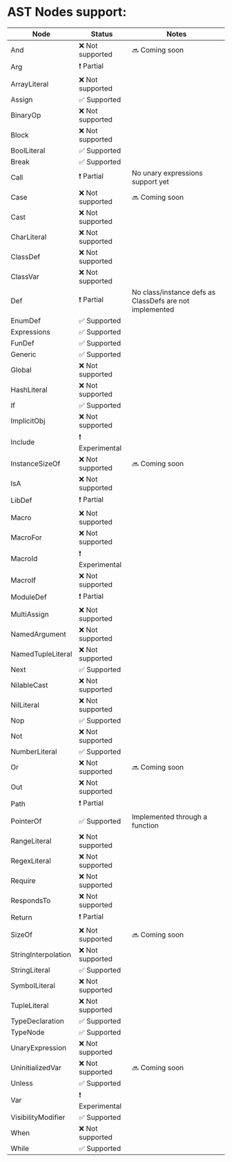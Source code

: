 AST Nodes support:
==

Node          | Status        | Notes
--------------|---------------|-------------- 
And           | :x: Not supported | :soon: Coming soon
Arg           | :heavy_exclamation_mark: Partial | 
ArrayLiteral  | :x: Not supported |
Assign        | :white_check_mark: Supported |
BinaryOp      | :x: Not supported |
Block         | :x: Not supported |
BoolLiteral   | :white_check_mark: Supported |
Break         | :white_check_mark: Supported |
Call          | :heavy_exclamation_mark: Partial | No unary expressions support yet
Case          | :x: Not supported | :soon: Coming soon
Cast          | :x: Not supported |
CharLiteral   | :x: Not supported |
ClassDef      | :x: Not supported |
ClassVar      | :x: Not supported |
Def           | :heavy_exclamation_mark: Partial | No class/instance defs as ClassDefs are not implemented
EnumDef       | :white_check_mark: Supported |
Expressions   | :white_check_mark: Supported |
FunDef        | :white_check_mark: Supported |
Generic       | :white_check_mark: Supported |
Global        | :x: Not supported | 
HashLiteral   | :x: Not supported |
If            | :white_check_mark: Supported |
ImplicitObj   | :x: Not supported |
Include       | :heavy_exclamation_mark: Experimental |
InstanceSizeOf| :x: Not supported | :soon: Coming soon
IsA           | :x: Not supported |
LibDef        | :heavy_exclamation_mark: Partial | 
Macro         | :x: Not supported |
MacroFor      | :x: Not supported |
MacroId       | :heavy_exclamation_mark: Experimental |
MacroIf       | :x: Not supported |
ModuleDef     | :heavy_exclamation_mark: Partial | 
MultiAssign   | :x: Not supported |
NamedArgument | :x: Not supported |
NamedTupleLiteral | :x: Not supported |
Next          | :white_check_mark: Supported |
NilableCast   | :x: Not supported | 
NilLiteral    | :x: Not supported |
Nop           | :white_check_mark: Supported |
Not           | :x: Not supported |
NumberLiteral | :white_check_mark: Supported |
Or            | :x: Not supported | :soon: Coming soon
Out           | :x: Not supported |
Path          | :heavy_exclamation_mark: Partial |
PointerOf     | :white_check_mark: Supported | Implemented through a function
RangeLiteral  | :x: Not supported |
RegexLiteral  | :x: Not supported |
Require       | :x: Not supported |
RespondsTo    | :x: Not supported | 
Return        | :heavy_exclamation_mark: Partial | 
SizeOf        | :x: Not supported | :soon: Coming soon
StringInterpolation | :x: Not supported |
StringLiteral | :white_check_mark: Supported |
SymbolLiteral | :x: Not supported |
TupleLiteral  | :x: Not supported |
TypeDeclaration | :white_check_mark: Supported |
TypeNode      | :white_check_mark: Supported |
UnaryExpression | :x: Not supported |
UninitializedVar | :x: Not supported | :soon: Coming soon 
Unless        | :white_check_mark: Supported |
Var           | :heavy_exclamation_mark: Experimental |
VisibilityModifier | :white_check_mark: Supported |
When          | :x: Not supported |
While         | :white_check_mark: Supported |


